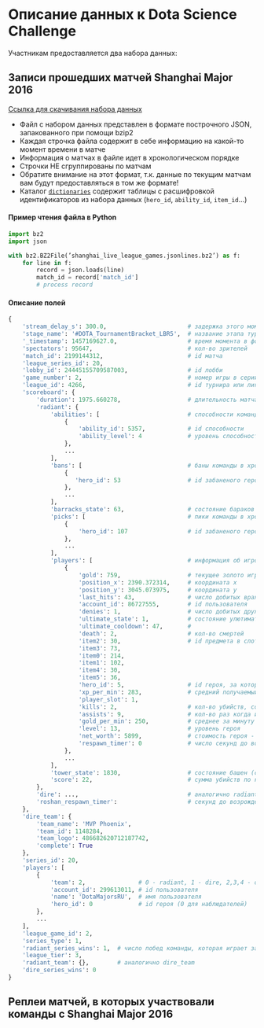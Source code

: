 Описание данных к Dota Science Challenge
========================================

Участникам предоставляется два набора данных: 

## Записи прошедших матчей Shanghai Major 2016

<a href="https://yadi.sk/d/0lCsVXKZpvxGo">Cсылка для скачивания набора данных</a>

- Файл с набором данных представлен в формате построчного JSON, запакованного при помощи bzip2
- Каждая строчка файла содержит в себе информацию на какой-то момент времени в матче
- Информация о матчах в файле идет в хронологическом порядке
- Строчки НЕ сгруппированы по матчам
- Обратите внимание на этот формат, т.к. данные по текущим матчам вам будут предоставляться в том же формате!
- Каталог [`dictionaries`](./dictionaries) содержит таблицы с расшифровкой идентификаторов из набора данных (`hero_id`, `ability_id`, `item_id`...)

#### Пример чтения файла в Python

```python
import bz2
import json

with bz2.BZ2File(’shanghai_live_league_games.jsonlines.bz2’) as f: 
    for line in f:
        record = json.loads(line)
        match_id = record['match_id']
        # process record
```

#### Описание полей

```python
{
    'stream_delay_s': 300.0,                       # задержка этого момента времени в секундах
    'stage_name': '#DOTA_TournamentBracket_LBR5',  # название этапа турнира
    '_timestamp': 1457169627.0,                    # время момента в формате unix timestamp
    'spectators': 95647,                           # кол-во зрителей
    'match_id': 2199144312,                        # id матча
    'league_series_id': 20,                        
    'lobby_id': 24445155709587003,                 # id лобби
    'game_number': 2,                              # номер игры в серии
    'league_id': 4266,                             # id турнира или лиги
    'scoreboard': {
        'duration': 1975.660278,                   # длительность матча в секундах
        'radiant': {
            'abilities': [                         # способности команды
                {
                    'ability_id': 5357,            # id способности  
                    'ability_level': 4             # уровень способности
                },
                ...
            ],
            'bans': [                              # баны команды в хронологическом порядке
                {
                   'hero_id': 53                   # id забаненого героя
                },
                ...
            ],
            'barracks_state': 63,                  # состояние бараков (см. битовую маску)
            'picks': [                             # пики команды в хронологическом порядке
                {
                    'hero_id': 107                 # id забаненого героя
                },
                ...
            ],
            'players': [                           # информация об игроках команды
                {
                    'gold': 759,                   # текущее золото игрока
                    'position_x': 2390.372314,     # координата x
                    'position_y': 3045.073975,     # координата y
                    'last_hits': 43,               # число добитых вражеских крипов
                    'account_id': 86727555,        # id пользователя
                    'denies': 1,                   # число добитых дружеских крипов
                    'ultimate_state': 1,           # состояние улютимативной способности (1 - способность доступна)
                    'ultimate_cooldown': 47,       # 
                    'death': 2,                    # кол-во смертей
                    'item2': 30,                   # id предмета в слоте
                    'item3': 73, 
                    'item0': 214, 
                    'item1': 102, 
                    'item4': 30, 
                    'item5': 36, 
                    'hero_id': 5,                  # id героя, за которого играет игрок
                    'xp_per_min': 283,             # средний получаемый игроком опыт в минуту
                    'player_slot': 1,              
                    'kills': 2,                    # кол-во убийств, совершённых героем
                    'assists': 9,                  # кол-во раз когда игрок помогал совершать убийства
                    'gold_per_min': 250,           # среднее за минуту зарабатываемое игроком золото 
                    'level': 13,                   # уровень героя
                    'net_worth': 5899,             # стоимость героя - сумма имеющегося золота и стоимости всех предметов
                    'respawn_timer': 0             # число секунд до возрождения героя
                },
                ...
            ],
            'tower_state': 1830,                   # состояние башен (см. битовую маску)
            'score': 22,                           # сумма убийств по команде
        },
        'dire': ...,                               # аналогично radiant
        'roshan_respawn_timer':                    # секунд до возрождения рошана (местного босса)
    }, 
    'dire_team': {
        'team_name': 'MVP Phoenix', 
        'team_id': 1148284, 
        'team_logo': 486682620712187742, 
        'complete': True
    }, 
    'series_id': 20, 
    'players': [
        {
            'team': 2,               # 0 - radiant, 1 - dire, 2,3,4 - others (spectators)
            'account_id': 299613011, # id пользователя
            'name': 'DotaMajorsRU',  # имя пользователя
            'hero_id': 0             # id героя (0 для наблюдателей)
        },
        ...
    ], 
    'league_game_id': 2,
    'series_type': 1, 
    'radiant_series_wins': 1,  # число побед команды, которая играет за radiant, в серии
    'league_tier': 3, 
    'radiant_team': {},        # аналогично dire_team       
    'dire_series_wins': 0
}
```

## Реплеи матчей, в которых участвовали команды с Shanghai Major 2016
